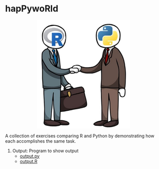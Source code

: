 # hapPywoRld

<img src="README_image.JPG" title='Credit to someone who cropped it from someone who copied it from https://www.reddit.com/r/rstatsmemes/' width="300" style="display: block; margin: auto;" />

A collection of exercises comparing R and Python by demonstrating how each accomplishes the same task.

1. Output: Program to show output
    * [output.py](Python/p1_output.py)
    * [output.R](R/p1_output.R)
